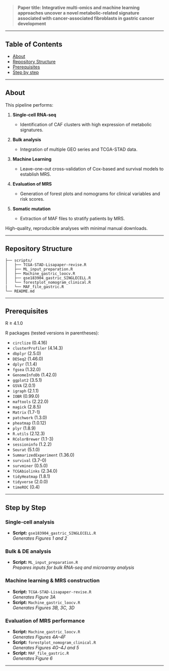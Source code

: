 # <Integrative multi-omics and machine learning approaches uncover a novel metabolic-related signature associated with cancer-associated fibroblasts in gastric cancer development>

> **Paper title: Integrative multi-omics and machine learning approaches uncover a novel metabolic-related signature associated with cancer-associated fibroblasts in gastric cancer development** 

---

## Table of Contents

- [About](#about)  
- [Repository Structure](#repository-structure)  
- [Prerequisites](#prerequisites)   
- [Step by step](#scripts)

---

## About

This pipeline performs:

1. **Single-cell RNA-seq**  
   - Identification of CAF clusters with high expression of metabolic signatures.

2. **Bulk analysis**  
   - Integration of multiple GEO series and TCGA-STAD data.

3. **Machine Learning**  
   - Leave-one-out cross-validation of Cox-based and survival models to establish MRS.

4. **Evaluation of MRS**  
   - Generation of forest plots and nomograms for clinical variables and risk scores.

5. **Somatic mutation**  
   - Extraction of MAF files to stratify patients by MRS.


High-quality, reproducible analyses with minimal manual downloads.


---

##  Repository Structure

```text
├── scripts/
│   ├── TCGA-STAD-Lisapaper-revise.R
│   ├── ML_input_preparation.R
│   ├── Machine_gastric_loocv.R
│   ├── gse183904_gastric_SINGLECELL.R
│   └── forestplot_nomogram_clinical.R
|   └── MAF_file_gastric.R
└── README.md
```
---
##  Prerequisites
R ≥ 4.1.0

R packages (tested versions in parentheses):

- `circlize` (0.4.16)  
- `clusterProfiler` (4.14.3)  
- `dbplyr` (2.5.0)  
- `DESeq2` (1.46.0)  
- `dplyr` (1.1.4)  
- `fgsea` (1.32.0)  
- `GenomeInfoDb` (1.42.0)  
- `ggplot2` (3.5.1)  
- `GSVA` (2.0.1)  
- `igraph` (2.1.1)  
- `IOBR` (0.99.0)  
- `maftools` (2.22.0)  
- `magick` (2.8.5)  
- `Matrix` (1.7-1)  
- `patchwork` (1.3.0)  
- `pheatmap` (1.0.12)  
- `plyr` (1.8.9)  
- `R.utils` (2.12.3)  
- `RColorBrewer` (1.1-3)  
- `sessioninfo` (1.2.2)  
- `Seurat` (5.1.0)  
- `SummarizedExperiment` (1.36.0)  
- `survival` (3.7-0)  
- `survminer` (0.5.0)  
- `TCGAbiolinks` (2.34.0)  
- `tidyHeatmap` (1.8.1)  
- `tidyverse` (2.0.0)  
- `timeROC` (0.4)  

---

##  Step by Step

### Single-cell analysis
- **Script:** `gse183904_gastric_SINGLECELL.R`  
  _Generates Figures 1 and 2_

### Bulk & DE analysis
- **Script:** `ML_input_preparation.R`  
  _Prepares inputs for bulk RNA-seq and microarray analysis_

### Machine learning & MRS construction
- **Script:** `TCGA-STAD-Lisapaper-revise.R`  
  _Generates Figure 3A_
- **Script:** `Machine_gastric_loocv.R`  
  _Generates Figures 3B, 3C, 3D_

### Evaluation of MRS performance
- **Script:** `Machine_gastric_loocv.R`  
  _Generates Figures 4A–4F_
- **Script:** `forestplot_nomogram_clinical.R`  
  _Generates Figures 4G–4J and 5_
- **Script:** `MAF_file_gastric.R`  
  _Generates Figure 6_
---
